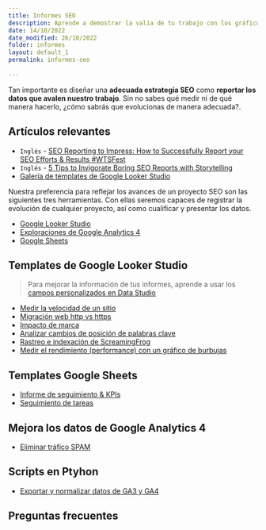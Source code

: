 ```yaml
---
title: Informes SEO
description: Aprende a demostrar la valía de tu trabajo con los gráficos e informes adecuados
date: 14/10/2022
date_modified: 26/10/2022
folder: informes
layout: default_1
permalink: informes-seo
  
---
```


Tan importante es diseñar una **adecuada estrategia SEO** como **reportar los datos que avalen nuestro trabajo**. Sin no sabes qué medir ni de qué manera hacerlo, ¿cómo sabrás que evolucionas de manera adecuada?.

<section id="cs_recursos"></section>

## Artículos relevantes

- `Inglés` -  [SEO Reporting to Impress: How to Successfully Report your SEO Efforts & Results #WTSFest](https://www.slideshare.net/aleydasolis/seo-reporting-to-impress-how-to-successfully-report-your-seo-efforts-results-wtsfest)
- `Inglés` -  [5 Tips to Invigorate Boring SEO Reports with Storytelling](https://moz.com/blog/seo-reports-with-storytelling)
- [Galería de templates de Google Looker Studio](https://datastudio.google.com/gallery)


<section id="cs_herramientas"></section>

Nuestra preferencia para reflejar los avances de un proyecto SEO son las siguientes tres herramientas. Con ellas seremos capaces de registrar la evolución de cualquier proyecto, así como cualificar y presentar los datos.

 - [Google Looker Studio](https://datastudio.google.com/)
 - [Exploraciones de Google Analytics 4](https://support.google.com/analytics/answer/7579450?hl=es#zippy=,secciones-de-este-art%C3%ADculo)
 - [Google Sheets](https://www.google.es/intl/es/sheets/about/)




## Templates de Google Looker Studio

> Para mejorar la información de tus informes, aprende a usar los [campos personalizados en Data Studio](https://chuletaseo.com/campos-personalizados-data-studio)

 
- [Medir la velocidad de un sitio]( https://www.searchenginejournal.com/build-speed-dashboards-google-data-studio/321343/)
- [Migración web http vs https](https://simoncox.com/article/using-google-data-studio-to-review-your-http-to-https-migration)
- [Impacto de marca](https://www.morrowlytics.co.uk/google-data-studio/benchmarking-your-search-penetration/)
- [Analizar cambios de posición de palabras clave]( https://datastudio.google.com/u/0/reporting/1Fm7x1vc0vLokRhGf0WqaMd52mw7wjaSI/page/6zXD)
- [Rastreo e indexación de ScreamingFrog](https://datastudio.google.com/reporting/4ce5740d-318d-42bb-befc-5dfb6c7e28f0/page/p_mignxmm5rc)
- [Medir el rendimiento (performance) con un gráfico de burbujas](https://developers.google.com/search/blog/2022/04/performance-optimization-bubble-chart)



## Templates Google Sheets 

- [Informe de seguimiento & KPIs](https://docs.google.com/spreadsheets/d/1zWkOVpXJ_jlHK96gz414KEryDgqIYg9V0huyvKOofzE/edit#gid=0) 
- [Seguimiento de tareas](https://docs.google.com/spreadsheets/d/1S4oO4Ss0MYlyUDm_AaRLCd5r6r3NUUd9E5LAyPa7fFM/edit?usp=sharing)

## Mejora los datos de Google Analytics 4

 - [Eliminar tráfico SPAM](https://chuletaseo.com/eliminar-trafico-spam-robot)


## Scripts en Ptyhon

- [Exportar y normalizar datos de GA3 y GA4](https://github.com/locomotive-agency/GA3toGA4) 


## Preguntas frecuentes
<section id="cs_pr"></section>


<!--stackedit_data:
eyJoaXN0b3J5IjpbMTk3MTgxMzU3MywtNDExMjc5NzE4LC00MD
E0MDk3NzQsMTIxMTk0MjA2NiwtMTMwODI4MDE3MywxMzA0ODM4
MjEsLTM4MDcxNDYzOV19
-->